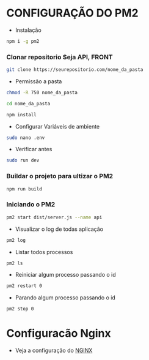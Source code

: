 # CONFIGURAÇÃO DO PM2

- Instalação
```bash
npm i -g pm2
```

### Clonar repositorio Seja API, FRONT

```bash
git clone https://seurepositorio.com/nome_da_pasta
```
- Permissão a pasta

```bash
chmod -R 750 nome_da_pasta
```
```bash
cd nome_da_pasta
```

```bash
npm install 
```

- Configurar Variáveis de ambiente
```bash
sudo nano .env 
```

- Verificar antes 
```bash
sudo run dev
```

### Buildar o projeto para ultizar o PM2 

```bash
npm run build 
```
### Iniciando o PM2  

```bash
pm2 start dist/server.js --name api
```
- Visualizar o log de todas aplicação
```bash
pm2 log
```
- Listar todos processos
```bash
pm2 ls
```
- Reiniciar algum processo passando o id
```bash
pm2 restart 0
```
- Parando algum processo passando o id
```bash
pm2 stop 0
```

# Configuracão Nginx
- Veja a configuração do [NGINX](NGINX.md)